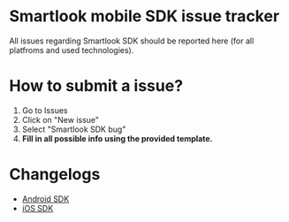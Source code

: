 # Smartlook mobile SDK issue tracker
All issues regarding Smartlook SDK should be reported here (for all platfroms and used technologies).

# How to submit a issue?
1. Go to Issues
2. Click on "New issue"
3. Select "Smartlook SDK bug"
4. **Fill in all possible info using the provided template.**

# Changelogs
- [Android SDK](/changelogs/android.md)
- [iOS SDK](/changelogs/ios.md)
